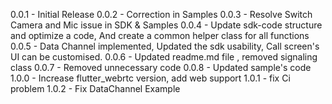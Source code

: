 0.0.1 - Initial Release
0.0.2 - Correction in Samples
0.0.3 - Resolve Switch Camera and Mic issue in SDK & Samples
0.0.4 - Update sdk-code structure and optimize a code, And create a common helper class for all functions
0.0.5 - Data Channel implemented, Updated the sdk usability, Call screen's UI can be customised.
0.0.6 - Updated readme.md file , removed signaling class
0.0.7 - Removed unnecessary code
0.0.8 - Updated sample's code
1.0.0 - Increase flutter_webrtc version, add web support
1.0.1 - fix Ci problem
1.0.2 - Fix DataChannel Example
